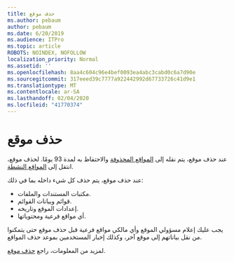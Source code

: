 ```yaml
---
title: حذف موقع
ms.author: pebaum
author: pebaum
ms.date: 6/20/2019
ms.audience: ITPro
ms.topic: article
ROBOTS: NOINDEX, NOFOLLOW
localization_priority: Normal
ms.assetid: ''
ms.openlocfilehash: 8aa4c604c96e4bef0093ea4abc3cabd0c6a7d90e
ms.sourcegitcommit: 317eeed39c7777a922442992d67733726c41d9e1
ms.translationtype: MT
ms.contentlocale: ar-SA
ms.lasthandoff: 02/04/2020
ms.locfileid: "41770374"
---
```

# <a name="delete-a-site"></a>حذف موقع

عند حذف موقع، يتم نقله إلى [المواقع المحذوفة](https://admin.microsoft.com/sharepoint) والاحتفاظ به لمدة 93 يومًا. لحذف موقع، انتقل إلى [المواقع النشطة](https://admin.microsoft.com/sharepoint?page=sitemanagement&modern=true). 

عند حذف موقع، يتم حذف كل شيء داخله بما في ذلك:

- مكتبات المستندات والملفات.
- قوائم وبيانات القوائم.
- إعدادات الموقع وتاريخه.
- أي مواقع فرعية ومحتوياتها.

يجب عليك إعلام مسؤولي الموقع وأي مالكي مواقع فرعية قبل حذف موقع حتى يتمكنوا من نقل بياناتهم إلى موقع آخر، وكذلك إخبار المستخدمين بموعد حذف المواقع.

لمزيد من المعلومات، راجع [حذف موقع](https://docs.microsoft.com/sharepoint/delete-site-collection).
